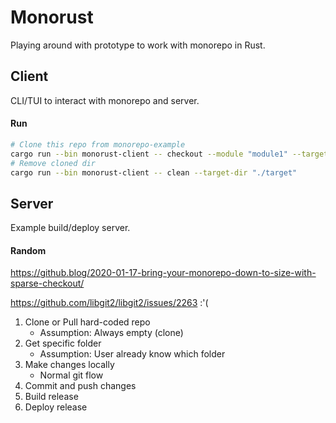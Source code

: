 # Monorust
Playing around with prototype to work with monorepo in Rust.

## Client
CLI/TUI to interact with monorepo and server.

#### Run
```sh
# Clone this repo from monorepo-example
cargo run --bin monorust-client -- checkout --module "module1" --target-dir "./target"
# Remove cloned dir
cargo run --bin monorust-client -- clean --target-dir "./target"
```

## Server
Example build/deploy server.

#### Random
<https://github.blog/2020-01-17-bring-your-monorepo-down-to-size-with-sparse-checkout/>

<https://github.com/libgit2/libgit2/issues/2263> :'(

1. Clone or Pull hard-coded repo
    - Assumption: Always empty (clone)
1. Get specific folder
    - Assumption: User already know which folder
1. Make changes locally
    - Normal git flow
1. Commit and push changes
1. Build release
1. Deploy release
